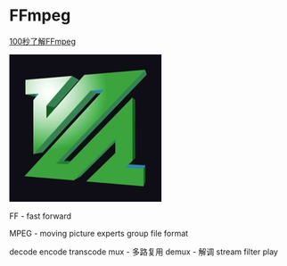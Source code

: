 # FFmpeg

[100秒了解FFmpeg](https://www.bilibili.com/video/BV1HA4m1L7rH/)

![](pics/ffmpeg001.png)

FF - fast forward

MPEG - moving picture experts group file format

decode
encode
transcode
mux - 多路复用
demux - 解调
stream
filter
play



